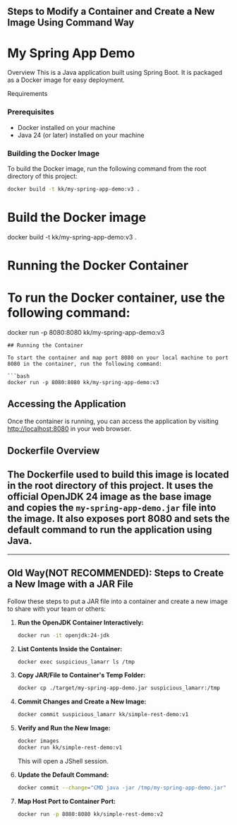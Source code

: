 ## Steps to Modify a Container and Create a New Image Using Command Way 

My Spring App Demo
======================

Overview
This is a Java application built using Spring Boot. It is packaged as a Docker image for easy deployment.

Requirements

### Prerequisites

- Docker installed on your machine
- Java 24 (or later) installed on your machine

### Building the Docker Image

To build the Docker image, run the following command from the root directory of this project:

```bash
docker build -t kk/my-spring-app-demo:v3 .
```

# Build the Docker image

docker build -t kk/my-spring-app-demo:v3 .

# Running the Docker Container

# To run the Docker container, use the following command:

docker run -p 8080:8080 kk/my-spring-app-demo:v3

```
## Running the Container

To start the container and map port 8080 on your local machine to port 8080 in the container, run the following command:

```bash
docker run -p 8080:8080 kk/my-spring-app-demo:v3
```

## Accessing the Application

Once the container is running, you can access the application by visiting [http://localhost:8080](http://localhost:8080)
in your web browser.

## Dockerfile Overview

The Dockerfile used to build this image is located in the root directory of this project. It uses the official OpenJDK
24 image as the base image and copies the `my-spring-app-demo.jar` file into the image. It also exposes port 8080 and
sets the default command to run the application using Java.
--------------------------------------------------------------------------------
--------------------------------------------------------------------------------

## Old Way(NOT RECOMMENDED): Steps to Create a New Image with a JAR File

Follow these steps to put a JAR file into a container and create a new image to share with your team or others:

1. **Run the OpenJDK Container Interactively:**

   ```sh
   docker run -it openjdk:24-jdk
   ```

2. **List Contents Inside the Container:**

   ```sh
   docker exec suspicious_lamarr ls /tmp
   ```

3. **Copy JAR/File to Container's Temp Folder:**

   ```sh
   docker cp ./target/my-spring-app-demo.jar suspicious_lamarr:/tmp
   ```

4. **Commit Changes and Create a New Image:**

   ```sh
   docker commit suspicious_lamarr kk/simple-rest-demo:v1
   ```

5. **Verify and Run the New Image:**

   ```sh
   docker images
   docker run kk/simple-rest-demo:v1
   ```

   This will open a JShell session.

6. **Update the Default Command:**

   ```sh
   docker commit --change="CMD java -jar /tmp/my-spring-app-demo.jar" suspicious_lamarr kk/simple-rest-demo:v2
   ```

7. **Map Host Port to Container Port:**

   ```sh
   docker run -p 8080:8080 kk/simple-rest-demo:v2
   ```
